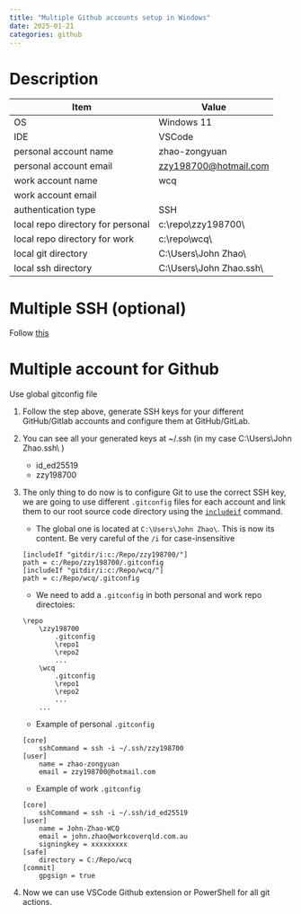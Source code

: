 ```yaml
---
title: "Multiple Github accounts setup in Windows"
date: 2025-01-21
categories: github
---
```


# Description

| Item | Value |
|--------------|----------------|
| OS     | Windows 11 |
| IDE    | VSCode |
| personal account name |zhao-zongyuan |
| personal account email |  zzy198700@hotmail.com |
| work account name | wcq |
| work account email | |
| authentication type | SSH |
| local repo directory for personal | c:\repo\zzy198700\ |
| local repo directory for work | c:\repo\wcq\ |
| local git directory | C:\Users\John Zhao\ |
| local ssh directory | C:\Users\John Zhao\.ssh\ |


# Multiple SSH (optional)
Follow [this](https://www.baeldung.com/linux/ssh-private-key-git-command#:~:text=One%20way%20we%20can%20specify,ssh%2Fconfig%20file.)


# Multiple account for Github

Use  global gitconfig file 

1. Follow the step above, generate SSH keys for your different GitHub/Gitlab accounts and configure them at GitHub/GitLab.

2. You can see all your generated keys at ~/.ssh (in my case C:\Users\John Zhao\.ssh\ )
    - id_ed25519
    - zzy198700

3. The only thing to do now is to configure Git to use the correct SSH key, we are going to use different ``.gitconfig`` files for each account and link them to our root source code directory using the [``includeif``](https://git-scm.com/docs/git-config#_includes) command.
    - The global one is located at ``C:\Users\John Zhao\``. This is now its content. Be very careful of the ``/i`` for case-insensitive 
    ```
    [includeIf "gitdir/i:c:/Repo/zzy198700/"]
    path = c:/Repo/zzy198700/.gitconfig
    [includeIf "gitdir/i:c:/Repo/wcq/"]
    path = c:/Repo/wcq/.gitconfig
    ```
    
    - We need to add a ``.gitconfig`` in both personal and work repo directoies:
    ```
    \repo
        \zzy198700
            .gitconfig
            \repo1
            \repo2
            ...
        \wcq
            .gitconfig
            \repo1
            \repo2
            ...
        ...
    ``` 

    - Example of personal ``.gitconfig``
    ```
    [core] 
        sshCommand = ssh -i ~/.ssh/zzy198700
    [user]
        name = zhao-zongyuan
        email = zzy198700@hotmail.com
    ```

    - Example of work ``.gitconfig``
    ```
    [core] 
        sshCommand = ssh -i ~/.ssh/id_ed25519
    [user]
        name = John-Zhao-WCQ
        email = john.zhao@workcoverqld.com.au
        signingkey = xxxxxxxxx
    [safe]
        directory = C:/Repo/wcq
    [commit]
        gpgsign = true
    ```

4. Now we can use VSCode Github extension or PowerShell for all git actions.